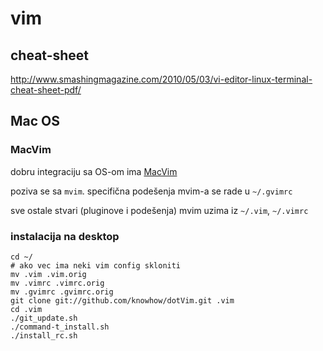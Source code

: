 # vim


## cheat-sheet

http://www.smashingmagazine.com/2010/05/03/vi-editor-linux-terminal-cheat-sheet-pdf/


## Mac OS

### MacVim

dobru integraciju sa OS-om ima [MacVim](https://github.com/b4winckler/macvim/wiki)

poziva se sa `mvim`. specifična podešenja mvim-a se rade u `~/.gvimrc`

sve ostale stvari (pluginove i podešenja) mvim uzima iz `~/.vim`,  `~/.vimrc`


### instalacija na desktop

```
cd ~/
# ako vec ima neki vim config skloniti
mv .vim .vim.orig
mv .vimrc .vimrc.orig
mv .gvimrc .gvimrc.orig
git clone git://github.com/knowhow/dotVim.git .vim
cd .vim
./git_update.sh
./command-t_install.sh
./install_rc.sh
```
